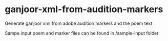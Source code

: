 # ganjoor-xml-from-audition-markers
Generate ganjoor xml from adobe audition markers and the poem text

Sampe input poem and marker files can be found in /sample-input folder